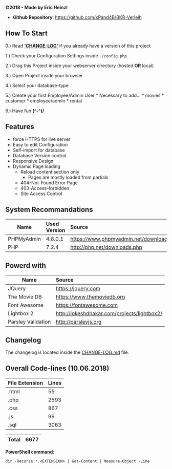 __©2018 - Made by Eric Heinzl__
- **Github Repository**: <https://github.com/xPand4B/BKR-Verleih>

## How To Start ##
0.)  Read [__'CHANGE-LOG'__](https://github.com/xPand4B/BKR-Verleih/blob/master/CHANGE-LOG.md) if you already have a version of this project

1.)  Check your Configuration Settings inside `./config.php`

2.)  Drag this Project inside your webserver directory (hosted __OR__ local)

3.)  Open Project inside your browser

4.)  Select your database-type

5.)  Create your first Employee/Admin User
    * Necessary to add...
        * movies
        * customer
        * employee/admin
        * rental

6.)  Have fun __(^-^)/__


## Features ##
* force HTTPS for live server
* Easy to edit Configuration
* Self-import for database
* Database Version control
* Responsive Design
* Dynamic Page loading
    * Reload content section only
        * Pages are mostly loaded from partials
    * 404-Not-Found Error Page
    * 403-Access-forbidden
    * Site Access Control



## System Recommandations ##
| Name                         | Used Version    | Source                                 |
| ---------------------------- |:--------------- |:-------------------------------------- |
| PHPMyAdmin                   | 4.8.0.1         | https://www.phpmyadmin.net/downloads/  |
| PHP                          | 7.2.4           | http://php.net/downloads.php           |



## Powerd with ##
| Name                         | Source                                                      |
| ---------------------------- |:----------------------------------------------------------- |
| JQuery                       | https://jquery.com                                          |
| The Movie DB                 | https://www.themoviedb.org                                  |
| Font Awesome                 | https://fontawesome.com                                     |
| Lightbox 2                   | http://lokeshdhakar.com/projects/lightbox2/                 |
| Parsley Validation           | http://parsleyjs.org                                        |


## Changelog ##
The changelog is located inside the [CHANGE-LOG.md](https://github.com/xPand4B/BKR-Verleih/blob/master/CHANGE-LOG.md) file.


## Overall Code-lines (10.06.2018) ##
| File Extension         | Lines       |
| ---------------------- |:----------- |
| .html                  |   55        |
| .php                   | 2593        |
| .css                   |  867        |
| .js                    |   99        |
| .sql                   | 3063        |

| Total                  | 6677        |
| ---------------------- |:----------- |

__PowerShell command:__

`dir -Recurse *.<EXTENSION> | Get-Content | Measure-Object -Line`
